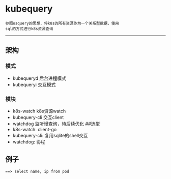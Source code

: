 # kubequery
    参照osquery的思想，将k8s的所有资源作为一个关系型数据，使用
    sql的方式进行k8s资源查询 
***
## 架构
### 模式
* kubequeryd 后台进程模式
* kubequeryi 交互模式
### 模块
* k8s-watch  k8s资源watch
* kubequery-cli 交互client
* watchdog 监听慢查询，待后续优化
##选型
* k8s-watch: client-go
* kubequery-cli: 复用sqlite的shell交互
* watchdog: 协程
## 例子
    ==> select name, ip from pod
